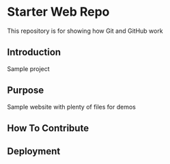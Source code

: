 # Starter Web Repo

This repository is for showing how Git and GitHub work
## Introduction
Sample project

## Purpose

Sample website with plenty of files for demos

## How To Contribute

## Deployment

